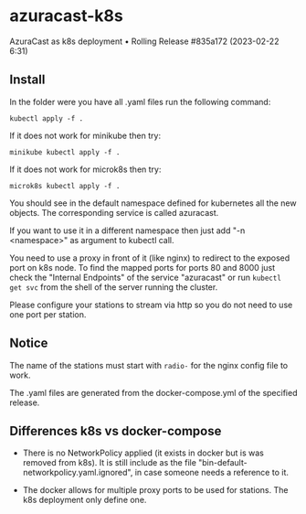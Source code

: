 # azuracast-k8s

AzuraCast as k8s deployment • Rolling Release #835a172 (2023-02-22 6:31)

## Install

In the folder were you have all .yaml files run the following command:

```
kubectl apply -f .
```

If it does not work for minikube then try:

```
minikube kubectl apply -f .
```

If it does not work for microk8s then try:

```
microk8s kubectl apply -f .
```

You should see in the default namespace defined for kubernetes all the new objects.
The corresponding service is called azuracast.

If you want to use it in a different namespace then just add "-n &lt;namespace&gt;" as argument to kubectl call.

You need to use a proxy in front of it (like nginx) to redirect to the exposed port on k8s node.
To find the mapped ports for ports 80 and 8000 just check the "Internal Endpoints" of the service "azuracast"
or run `kubectl get svc` from the shell of the server running the cluster.

Please configure your stations to stream via http so you do not need to use one port per station.

## Notice

The name of the stations must start with `radio-` for the nginx config file to work.

The .yaml files are generated from the docker-compose.yml of the specified release.

## Differences k8s vs docker-compose

* There is no NetworkPolicy applied (it exists in docker but is was removed from k8s).
It is still include as the file "bin-default-networkpolicy.yaml.ignored", in case someone needs a reference to it.

* The docker allows for multiple proxy ports to be used for stations.
The k8s deployment only define one.
